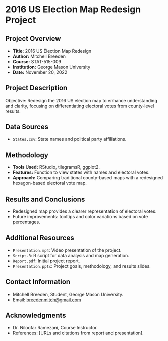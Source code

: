 # 2016 US Election Map Redesign Project

## Project Overview
- **Title:** 2016 US Election Map Redesign
- **Author:** Mitchell Breeden
- **Course:** STAT-515-009
- **Institution:** George Mason University
- **Date:** November 20, 2022

## Project Description
Objective: Redesign the 2016 US election map to enhance understanding and clarity, focusing on differentiating electoral votes from county-level results.

## Data Sources
- `States.csv`: State names and political party affiliations.

## Methodology
- **Tools Used:** RStudio, tilegramsR, ggplot2.
- **Features:** Function to view states with names and electoral votes.
- **Approach:** Comparing traditional county-based maps with a redesigned hexagon-based electoral vote map.

## Results and Conclusions
- Redesigned map provides a clearer representation of electoral votes.
- Future improvements: tooltips and color variations based on vote percentages.

## Additional Resources
- `Presentation.mp4`: Video presentation of the project.
- `Script.R`: R script for data analysis and map generation.
- `Report.pdf`: Initial project report.
- `Presentation.pptx`: Project goals, methodology, and results slides.

## Contact Information
- Mitchell Breeden, Student, George Mason University.
- Email: breedenmitch@gmail.com

## Acknowledgments
- Dr. Niloofar Ramezani, Course Instructor.
- References: [URLs and citations from report and presentation].
